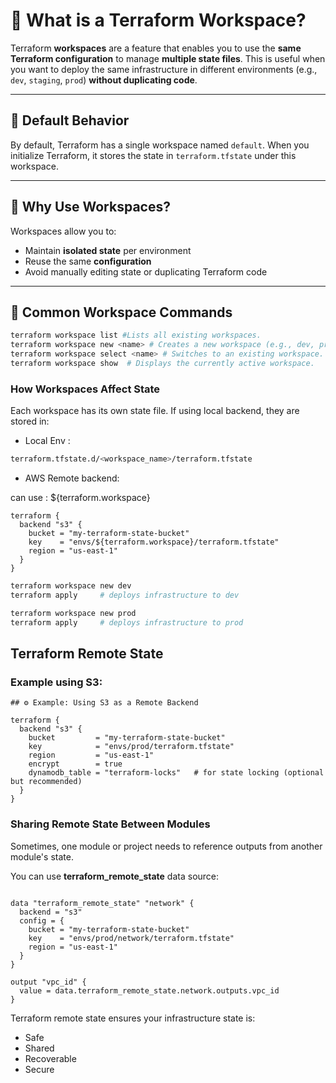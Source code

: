# 🧩 What is a Terraform Workspace?

Terraform **workspaces** are a feature that enables you to use the **same Terraform configuration** to manage **multiple state files**. This is useful when you want to deploy the same infrastructure in different environments (e.g., `dev`, `staging`, `prod`) **without duplicating code**.

---

## 🔄 Default Behavior

By default, 
Terraform has a single workspace named `default`. When you initialize Terraform, it stores the state in `terraform.tfstate` under this workspace.

---

## 🧪 Why Use Workspaces?

Workspaces allow you to:
- Maintain **isolated state** per environment
- Reuse the same **configuration**
- Avoid manually editing state or duplicating Terraform code


---

## 🧰 Common Workspace Commands

```bash
terraform workspace list #Lists all existing workspaces.
terraform workspace new <name> # Creates a new workspace (e.g., dev, prod).
terraform workspace select <name> # Switches to an existing workspace.
terraform workspace show  # Displays the currently active workspace.
```

### How Workspaces Affect State

Each workspace has its own state file. If using local backend, they are stored in:

* Local Env :

```bash
terraform.tfstate.d/<workspace_name>/terraform.tfstate

```

* AWS Remote backend:

can use : ${terraform.workspace}

```hcl
terraform {
  backend "s3" {
    bucket = "my-terraform-state-bucket"
    key    = "envs/${terraform.workspace}/terraform.tfstate"
    region = "us-east-1"
  }
}

```

```bash
terraform workspace new dev
terraform apply     # deploys infrastructure to dev

terraform workspace new prod
terraform apply     # deploys infrastructure to prod
```

## Terraform Remote State

### Example using S3:

```hcl
## ⚙️ Example: Using S3 as a Remote Backend

terraform {
  backend "s3" {
    bucket         = "my-terraform-state-bucket"
    key            = "envs/prod/terraform.tfstate"
    region         = "us-east-1"
    encrypt        = true
    dynamodb_table = "terraform-locks"   # for state locking (optional but recommended)
  }
}
```

###  Sharing Remote State Between Modules

Sometimes, one module or project needs to reference outputs from another module's state.

You can use **terraform_remote_state** data source:

```hcl

data "terraform_remote_state" "network" {
  backend = "s3"
  config = {
    bucket = "my-terraform-state-bucket"
    key    = "envs/prod/network/terraform.tfstate"
    region = "us-east-1"
  }
}

output "vpc_id" {
  value = data.terraform_remote_state.network.outputs.vpc_id
}
```

Terraform remote state ensures your infrastructure state is:
* Safe
* Shared
* Recoverable
* Secure

